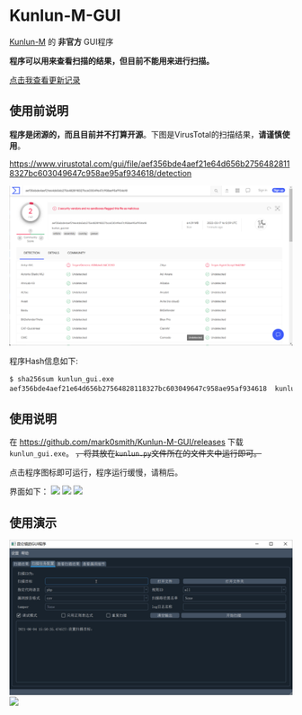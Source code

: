 # Kunlun-M-GUI
[Kunlun-M](https://github.com/LoRexxar/Kunlun-M) 的 **非官方** GUI程序

**程序可以用来查看扫描的结果，但目前不能用来进行扫描。**

[点击我查看更新记录](./changelog.md)

## 使用前说明
**程序是闭源的，而且目前并不打算开源**。下图是VirusTotal的扫描结果，**请谨慎使用**。

https://www.virustotal.com/gui/file/aef356bde4aef21e64d656b27564828118327bc603049647c958ae95af934618/detection

![](./image/virustotal_scanresult.png)

程序Hash信息如下:
``` bash
$ sha256sum kunlun_gui.exe
aef356bde4aef21e64d656b27564828118327bc603049647c958ae95af934618  kunlun_gui.exe
```

## 使用说明
在 https://github.com/mark0smith/Kunlun-M-GUI/releases 下载 `kunlun_gui.exe`。
<del>，将其放在`kunlun.py`文件所在的<del>文件夹中运行即可。

点击程序图标即可运行，程序运行缓慢，请稍后。

界面如下：
![](./image/main_window.png)
![](./image/result_window.png)
![](./image/detail_window.png)


## 使用演示

![](./image/demo3.gif)
![](./image/demo.gif)